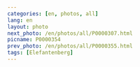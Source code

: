 ```yaml
---
categories: [en, photos, all]
lang: en
layout: photo
next_photo: /en/photos/all/P0000307.html
picname: P0000354
prev_photo: /en/photos/all/P0000355.html
tags: [Elefantenberg]
---
```

